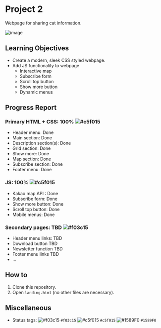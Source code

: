 # Project 2
Webpage for sharing cat information.

![image](https://github.com/user-attachments/assets/1157a7ed-1e09-4750-afc5-e5226296c91d)

## Learning Objectives
- Create a modern, sleek CSS styled webpage.
- Add JS functionality to webpage
  - Interactive map
  - Subscribe form
  - Scroll top button
  - Show more button
  - Dynamic menus
 
## Progress Report
### Primary HTML + CSS: 100% ![#c5f015](https://placehold.co/15x15/c5f015/c5f015.png)
  - Header menu: Done
  - Main section: Done
  - Description section(s): Done
  - Grid section: Done
  - Show more: Done
  - Map section: Done
  - Subscribe section: Done
  - Footer menu: Done
### JS: 100% ![#c5f015](https://placehold.co/15x15/c5f015/c5f015.png)
  - Kakao map API : Done
  - Subscribe form: Done
  - Show more button: Done
  - Scroll top button: Done
  - Mobile menus: Done 
### Secondary pages: TBD ![#f03c15](https://placehold.co/15x15/f03c15/f03c15.png)
  - Header menu links: TBD
  - Download button TBD
  - Newsletter function TBD
  - Footer menu links TBD
  - ...

## How to
1. Clone this repository.
2. Open `landing.html` (no other files are necessary).


## Miscellaneous
- Status tags:
![#f03c15](https://placehold.co/15x15/f03c15/f03c15.png) `#f03c15`
![#c5f015](https://placehold.co/15x15/c5f015/c5f015.png) `#c5f015`
![#1589F0](https://placehold.co/15x15/1589F0/1589F0.png) `#1589F0`
